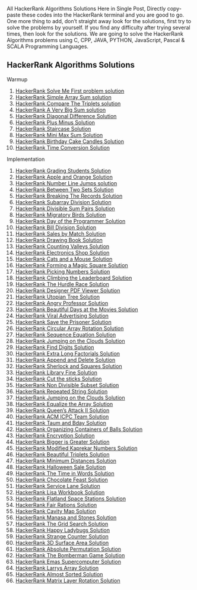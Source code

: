All HackerRank Algorithms Solutions Here in Single Post, Directly copy-paste these codes into the HackerRank terminal and you are good to go.
One more thing to add, don’t straight away look for the solutions, first try to solve the problems by yourself. If you find any difficulty after trying several times, then look for the solutions. We are going to solve the HackerRank Algorithms problems using C, CPP, JAVA, PYTHON, JavaScript, Pascal & SCALA Programming Languages.

<h2>HackerRank Algorithms Solutions</h2>

Warmup
<ol><li><a href="https://www.chase2learn.com/hackerrank-solve-me-first-problem-solution/">HackerRank Solve Me First problem solution</a></li><li><a href="https://www.chase2learn.com/hackerrank-simple-array-sum-solution/">HackerRank Simple Array Sum solution</a></li><li><a href="https://www.chase2learn.com/hackerrank-compare-the-triplets-solution/">HackerRank Compare The Triplets solution</a></li><li><a href="https://www.chase2learn.com/hackerrank-a-very-big-sum-solution/">HackerRank A Very Big Sum solution</a></li><li><a href="https://www.chase2learn.com/hackerrank-diagonal-difference-solution/">HackerRank Diagonal Difference Solution</a></li><li><a href="https://www.chase2learn.com/hackerrank-plus-minus-solution/">HackerRank Plus Minus Solution</a></li><li><a href="https://www.chase2learn.com/hackerrank-staircase-solution/">HackerRank Staircase Solution</a></li><li><a href="https://www.chase2learn.com/hackerrank-mini-max-sum-solution/">HackerRank Mini Max Sum Solution</a></li><li><a href="https://www.chase2learn.com/hackerrank-birthday-cake-candles-solution/">HackerRank Birthday Cake Candles Solution</a></li><li><a href="https://www.chase2learn.com/hackerrank-time-conversion-solution/">HackerRank Time Conversion Solution</a></li></ol>

Implementation
<ol><li><a href="https://www.chase2learn.com/hackerrank-grading-students-solution/">HackerRank Grading Students Solution</a></li><li><a href="https://www.chase2learn.com/hackerrank-apple-and-orange-solution/">HackerRank Apple and Orange Solution</a></li><li><a href="https://www.chase2learn.com/hackerrank-number-line-jumps-solution/">HackerRank Number Line Jumps solution</a></li><li><a href="https://www.chase2learn.com/hackerrank-between-two-sets-solution/">HackerRank Between Two Sets Solution</a></li><li><a href="https://www.chase2learn.com/hackerrank-breaking-the-records-solution/">HackerRank Breaking The Records Solution</a></li><li><a href="https://www.chase2learn.com/hackerrank-subarray-division-solution/">HackerRank Subarray Division Solution</a></li><li><a href="https://www.chase2learn.com/hackerrank-divisible-sum-pairs-solution/">HackerRank Divisible Sum Pairs Solution</a></li><li><a href="https://www.chase2learn.com/hackerrank-migratory-birds-solution/">HackerRank Migratory Birds Solution</a></li><li><a href="https://www.chase2learn.com/hackerrank-day-of-the-programmer-solution/">HackerRank Day of the Programmer Solution</a></li><li><a href="https://www.chase2learn.com/hackerrank-bill-division-solution/">HackerRank Bill Division Solution</a></li><li><a href="https://www.chase2learn.com/hackerrank-sales-by-match-solution/">HackerRank Sales by Match Solution</a></li><li><a href="https://www.chase2learn.com/hackerrank-drawing-book-solution/">HackerRank Drawing Book Solution</a></li><li><a href="https://www.chase2learn.com/hackerrank-counting-valleys-solution/">HackerRank Counting Valleys Solution</a></li><li><a href="https://www.chase2learn.com/hackerrank-electronics-shop-solution/">HackerRank Electronics Shop Solution</a></li><li><a href="https://www.chase2learn.com/hackerrank-cats-and-a-mouse-solution/">HackerRank Cats and a Mouse Solution</a></li><li><a href="https://www.chase2learn.com/hackerrank-forming-a-magic-square-solution/">HackerRank Forming a Magic Square Solution</a></li><li><a href="https://www.chase2learn.com/hackerrank-picking-numbers-solution/">HackerRank Picking Numbers Solution</a></li><li><a href="https://www.chase2learn.com/hackerrank-climbing-the-leaderboard-solution/">HackerRank Climbing the Leaderboard Solution</a></li><li><a href="https://www.chase2learn.com/hackerrank-the-hurdle-race-solution/">HackerRank The Hurdle Race Solution</a></li><li><a href="https://www.chase2learn.com/hackerrank-designer-pdf-viewer-solution/">HackerRank Designer PDF Viewer Solution</a></li><li><a href="https://www.chase2learn.com/hackerrank-utopian-tree-solution/">HackerRank Utopian Tree Solution</a></li><li><a href="https://www.chase2learn.com/hackerrank-angry-professor-solution/">HackerRank Angry Professor Solution</a></li><li><a href="https://www.chase2learn.com/hackerrank-beautiful-days-at-the-movies-solution/">HackerRank Beautiful Days at the Movies Solution</a></li><li><a href="https://www.chase2learn.com/hackerrank-viral-advertising-solution/">HackerRank Viral Advertising Solution</a></li><li><a href="https://www.chase2learn.com/hackerrank-save-the-prisoner-solution/">HackerRank Save the Prisoner Solution</a></li><li><a href="https://www.chase2learn.com/hackerrank-circular-array-rotation-solution/">HackerRank Circular Array Rotation Solution</a></li><li><a href="https://www.chase2learn.com/hackerrank-sequence-equation-solution/">HackerRank Sequence Equation Solution</a></li><li><a href="https://www.chase2learn.com/hackerrank-jumping-on-the-clouds-solution/">HackerRank Jumping on the Clouds Solution</a></li><li><a href="https://www.chase2learn.com/hackerrank-find-digits-solution/">HackerRank Find Digits Solution</a></li><li><a href="https://www.chase2learn.com/hackerrank-extra-long-factorials-solution/">HackerRank Extra Long Factorials Solution</a></li><li><a href="https://www.chase2learn.com/hackerrank-append-and-delete-solution/">HackerRank Append and Delete Solution</a></li><li><a href="https://www.chase2learn.com/hackerrank-sherlock-and-squares-solution/">HackerRank Sherlock and Squares Solution</a></li><li><a href="https://www.chase2learn.com/hackerrank-library-fine-solution/">HackerRank Library Fine Solution</a></li><li><a href="https://www.chase2learn.com/hackerrank-cut-the-sticks-solution/">HackerRank Cut the sticks Solution</a></li><li><a href="https://www.chase2learn.com/hackerrank-non-divisible-subset-solution/">HackerRank Non Divisible Subset Solution</a></li><li><a href="https://www.chase2learn.com/hackerrank-repeated-string-solution/">HackerRank Repeated String Solution</a></li><li><a href="https://www.chase2learn.com/hackerrank-jumping-on-the-clouds-solution/">HackerRank Jumping on the Clouds Solution</a></li><li><a href="https://www.chase2learn.com/hackerrank-equalize-the-array-solution/">HackerRank Equalize the Array Solution</a></li><li><a href="https://www.chase2learn.com/hackerrank-queens-attack-ii-solution/">HackerRank Queen’s Attack II Solution</a></li><li><a href="https://www.chase2learn.com/hackerrank-acm-icpc-team-solution/">HackerRank ACM ICPC Team Solution</a></li><li><a href="https://www.chase2learn.com/hackerrank-taum-and-bday-solution/">HackerRank Taum and Bday Solution</a></li><li><a href="https://www.chase2learn.com/hackerrank-organizing-containers-of-balls-solution/">HackerRank Organizing Containers of Balls Solution</a></li><li><a href="https://www.chase2learn.com/hackerrank-encryption-solution/">HackerRank Encryption Solution</a></li><li><a href="https://www.chase2learn.com/hackerrank-bigger-is-greater-solution/">HackerRank Bigger is Greater Solution</a></li><li><a href="https://www.chase2learn.com/hackerrank-modified-kaprekar-numbers-solution/">HackerRank Modified Kaprekar Numbers Solution</a></li><li><a href="https://www.chase2learn.com/hackerrank-beautiful-triplets-solution/">HackerRank Beautiful Triplets Solution</a></li><li><a href="https://www.chase2learn.com/hackerrank-minimum-distances-solution/">HackerRank Minimum Distances Solution</a></li><li><a href="https://www.chase2learn.com/hackerrank-halloween-sale-solution/">HackerRank Halloween Sale Solution</a></li><li><a href="https://www.chase2learn.com/hackerrank-the-time-in-words-solution/">HackerRank The Time in Words Solution</a></li><li><a href="https://www.chase2learn.com/hackerrank-chocolate-feast-solution/">HackerRank Chocolate Feast Solution</a></li><li><a href="https://www.chase2learn.com/hackerrank-service-lane-solution/">HackerRank Service Lane Solution</a></li><li><a href="https://www.chase2learn.com/hackerrank-lisa-workbook-solution/">HackerRank Lisa Workbook Solution</a></li><li><a href="https://www.chase2learn.com/wp-admin/post.php?post=38360&amp;action=edit">HackerRank Flatland Space Stations Solution</a></li><li><a href="https://www.chase2learn.com/hackerrank-fair-rations-solution/">HackerRank Fair Rations Solution</a></li><li><a href="https://www.chase2learn.com/hackerrank-cavity-map-solution/">HackerRank Cavity Map Solution</a></li><li><a href="https://www.chase2learn.com/hackerrank-manasa-and-stones-solution/">HackerRank Manasa and Stones Solution</a></li><li><a href="https://www.chase2learn.com/hackerrank-the-grid-search-solution/">HackerRank The Grid Search Solution</a></li><li><a href="https://www.chase2learn.com/hackerrank-happy-ladybugs-solution/">HackerRank Happy Ladybugs Solution</a></li><li><a href="https://www.chase2learn.com/hackerrank-strange-counter-solution/">HackerRank Strange Counter Solution</a></li><li><a href="https://www.chase2learn.com/hackerrank-3d-surface-area-solution/">HackerRank 3D Surface Area Solution</a></li><li><a href="https://www.chase2learn.com/hackerrank-absolute-permutation-solution/">HackerRank Absolute Permutation Solution</a></li><li><a href="https://www.chase2learn.com/hackerrank-the-bomberman-game-solution/">HackerRank The Bomberman Game Solution</a></li><li><a href="https://www.chase2learn.com/hackerrank-emas-supercomputer-solution/">HackerRank Emas Supercomputer Solution</a></li><li><a href="https://www.chase2learn.com/hackerrank-larrys-array-solution/">HackerRank Larrys Array Solution</a></li><li><a href="https://www.chase2learn.com/hackerrank-almost-sorted-solution/">HackerRank Almost Sorted Solution</a></li><li><a href="https://www.chase2learn.com/hackerrank-matrix-layer-rotation-solution/">HackerRank Matrix Layer Rotation Solution</a></li></ol>
